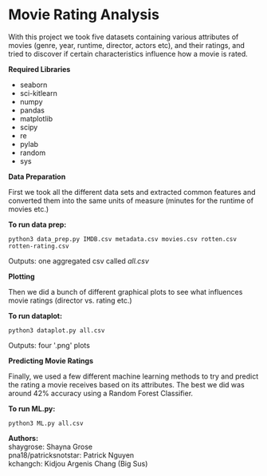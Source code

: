 # Movie Rating Analysis

With this project we took five datasets containing various attributes of movies (genre, year, runtime, director, actors etc), and their ratings, and tried to discover if certain characteristics influence how a movie is rated.

**Required Libraries**
- seaborn 
- sci-kitlearn  
- numpy  
- pandas  
- matplotlib  
- scipy  
- re  
- pylab  
- random  
- sys  



**Data Preparation**

First we took all the different data sets and extracted common features and converted them into the same units of measure (minutes for the runtime of movies etc.)

**To run data prep:**
```
python3 data_prep.py IMDB.csv metadata.csv movies.csv rotten.csv rotten-rating.csv
```
Outputs: one aggregated csv called *all.csv*

**Plotting**

Then we did a bunch of different graphical plots to see what influences movie ratings (director vs. rating etc.)

**To run dataplot:**
```
python3 dataplot.py all.csv
```
Outputs: four '.png' plots

**Predicting Movie Ratings**

Finally, we used a few different machine learning methods to try and predict the rating a movie receives based on its attributes. The best we did was around 42% accuracy using a Random Forest Classifier.

**To run ML.py:**
```
python3 ML.py all.csv
```

**Authors:**  
shaygrose: Shayna Grose  
pna18/patricksnotstar: Patrick Nguyen  
kchangch: Kidjou Argenis Chang (Big Sus)  
